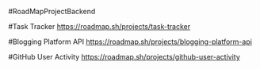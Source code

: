 #RoadMapProjectBackend

#Task Tracker
https://roadmap.sh/projects/task-tracker

#Blogging Platform API
https://roadmap.sh/projects/blogging-platform-api

#GitHub User Activity
https://roadmap.sh/projects/github-user-activity